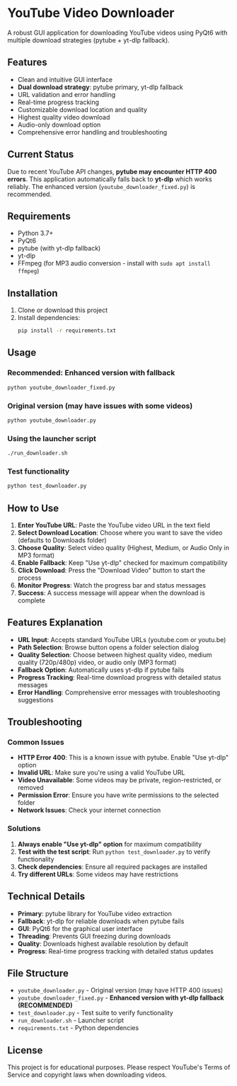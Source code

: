 # YouTube Video Downloader

A robust GUI application for downloading YouTube videos using PyQt6 with multiple download strategies (pytube + yt-dlp fallback).

## Features

- Clean and intuitive GUI interface
- **Dual download strategy**: pytube primary, yt-dlp fallback
- URL validation and error handling
- Real-time progress tracking
- Customizable download location and quality
- Highest quality video download
- Audio-only download option
- Comprehensive error handling and troubleshooting

## Current Status

Due to recent YouTube API changes, **pytube may encounter HTTP 400 errors**. This application automatically falls back to **yt-dlp** which works reliably. The enhanced version (`youtube_downloader_fixed.py`) is recommended.

## Requirements

- Python 3.7+
- PyQt6
- pytube (with yt-dlp fallback)
- yt-dlp
- FFmpeg (for MP3 audio conversion - install with `sudo apt install ffmpeg`)

## Installation

1. Clone or download this project
2. Install dependencies:
   ```bash
   pip install -r requirements.txt
   ```

## Usage

### Recommended: Enhanced version with fallback
```bash
python youtube_downloader_fixed.py
```

### Original version (may have issues with some videos)
```bash
python youtube_downloader.py
```

### Using the launcher script
```bash
./run_downloader.sh
```

### Test functionality
```bash
python test_downloader.py
```

## How to Use

1. **Enter YouTube URL**: Paste the YouTube video URL in the text field
2. **Select Download Location**: Choose where you want to save the video (defaults to Downloads folder)
3. **Choose Quality**: Select video quality (Highest, Medium, or Audio Only in MP3 format)
4. **Enable Fallback**: Keep "Use yt-dlp" checked for maximum compatibility
5. **Click Download**: Press the "Download Video" button to start the process
6. **Monitor Progress**: Watch the progress bar and status messages
7. **Success**: A success message will appear when the download is complete

## Features Explanation

- **URL Input**: Accepts standard YouTube URLs (youtube.com or youtu.be)
- **Path Selection**: Browse button opens a folder selection dialog
- **Quality Selection**: Choose between highest quality video, medium quality (720p/480p) video, or audio only (MP3 format)
- **Fallback Option**: Automatically uses yt-dlp if pytube fails
- **Progress Tracking**: Real-time download progress with detailed status messages
- **Error Handling**: Comprehensive error messages with troubleshooting suggestions

## Troubleshooting

### Common Issues

- **HTTP Error 400**: This is a known issue with pytube. Enable "Use yt-dlp" option
- **Invalid URL**: Make sure you're using a valid YouTube URL
- **Video Unavailable**: Some videos may be private, region-restricted, or removed
- **Permission Error**: Ensure you have write permissions to the selected folder
- **Network Issues**: Check your internet connection

### Solutions

1. **Always enable "Use yt-dlp" option** for maximum compatibility
2. **Test with the test script**: Run `python test_downloader.py` to verify functionality
3. **Check dependencies**: Ensure all required packages are installed
4. **Try different URLs**: Some videos may have restrictions

## Technical Details

- **Primary**: pytube library for YouTube video extraction
- **Fallback**: yt-dlp for reliable downloads when pytube fails
- **GUI**: PyQt6 for the graphical user interface
- **Threading**: Prevents GUI freezing during downloads
- **Quality**: Downloads highest available resolution by default
- **Progress**: Real-time progress tracking with detailed status updates

## File Structure

- `youtube_downloader.py` - Original version (may have HTTP 400 issues)
- `youtube_downloader_fixed.py` - **Enhanced version with yt-dlp fallback (RECOMMENDED)**
- `test_downloader.py` - Test suite to verify functionality
- `run_downloader.sh` - Launcher script
- `requirements.txt` - Python dependencies

## License

This project is for educational purposes. Please respect YouTube's Terms of Service and copyright laws when downloading videos.